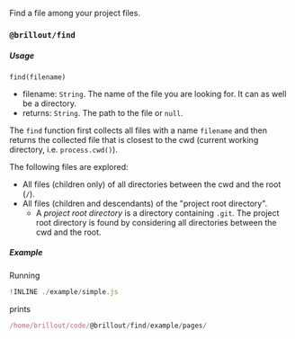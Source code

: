 Find a file among your project files.

### `@brillout/find`

##### Usage

`find(filename)`
 - filename: `String`. The name of the file you are looking for. It can as well be a directory.
 - returns: `String`. The path to the file or `null`.

The `find` function
first collects all files with a name `filename`
and then returns the collected file
that is closest to the cwd (current working directory, i.e. `process.cwd()`).

The following files are explored:
 - All files (children only) of all directories between the cwd and the root (`/`).
 - All files (children and descendants) of the "project root directory".
   - A *project root directory* is a directory containing `.git`.
     The project root directory is found
     by considering all directories between the cwd and the root.

##### Example

Running

~~~js
!INLINE ./example/simple.js
~~~

prints

~~~js
/home/brillout/code/@brillout/find/example/pages/
~~~
